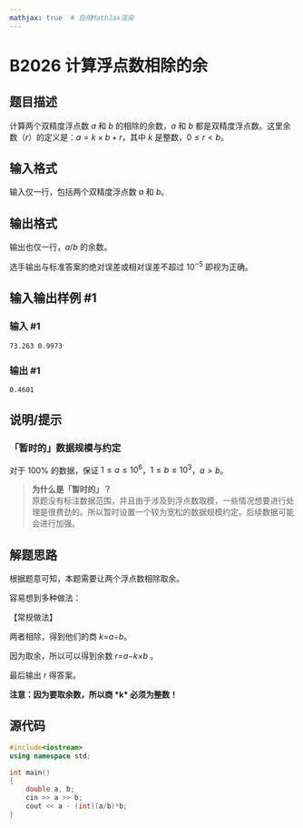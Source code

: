 ```yaml
---
mathjax: true  # 启用MathJax渲染
---
```


# B2026 计算浮点数相除的余

## 题目描述

计算两个双精度浮点数 $a$ 和 $b$ 的相除的余数，$a$ 和 $b$ 都是双精度浮点数。这里余数（$r$）的定义是：$a=k \times b+r$，其中 $k$ 是整数，$0 \le r<b$。

## 输入格式

输入仅一行，包括两个双精度浮点数 $a$ 和 $b$。

## 输出格式

输出也仅一行，$a/b$ 的余数。

选手输出与标准答案的绝对误差或相对误差不超过 $10^{-5}$ 即视为正确。

## 输入输出样例 #1

### 输入 #1

```
73.263 0.9973
```

### 输出 #1

```
0.4601
```

## 说明/提示

### 「暂时的」数据规模与约定

对于 $100\%$ 的数据，保证 $1 \leq a \leq 10 ^ 6$，$1 \leq b \leq 10 ^ 3$，$a > b$。

> **为什么是「暂时的」？**  
> 原题没有标注数据范围，并且由于涉及到浮点数取模，一些情况想要进行处理是很费劲的。所以暂时设置一个较为宽松的数据规模约定。后续数据可能会进行加强。

## 解题思路

根据题意可知，本题需要让两个浮点数相除取余。

容易想到多种做法：

【常规做法】

两者相除，得到他们的商 *k*=*a*÷*b*。

因为取余，所以可以得到余数 *r*=*a*−*k*×*b* 。

最后输出 *r* 得答案。

**注意：因为要取余数，所以商 \*k\* 必须为整数！**

## 源代码

```cpp
#include<iostream>
using namespace std;

int main()
{
    double a, b;
    cin >> a >> b;
    cout << a - (int)(a/b)*b;
}
```

